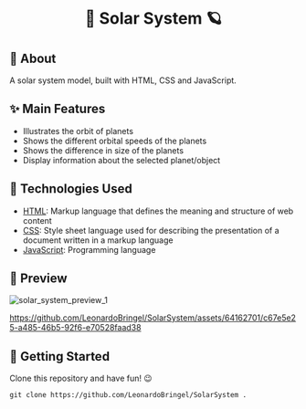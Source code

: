 <h1 align="center">
  🚀 Solar System 🪐
</h1>


<p align="center">
</p>


## 📌 About

A solar system model, built with HTML, CSS and JavaScript.


## ✨ Main Features

* Illustrates the orbit of planets
* Shows the different orbital speeds of the planets
* Shows the difference in size of the planets
* Display information about the selected planet/object


## 🚀 Technologies Used

* [HTML](https://en.wikipedia.org/wiki/HTML): Markup language that defines the meaning and structure of web content
* [CSS](https://en.wikipedia.org/wiki/CSS): Style sheet language used for describing the presentation of a document written in a markup language
* [JavaScript](https://en.wikipedia.org/wiki/JavaScript): Programming language


## 🎨 Preview

![solar_system_preview_1](https://github.com/LeonardoBringel/SolarSystem/assets/64162701/a5ded5f7-ea6f-4fb9-8ec4-4232ee7d726f)

https://github.com/LeonardoBringel/SolarSystem/assets/64162701/c67e5e25-a485-46b5-92f6-e70528faad38


## 🚚 Getting Started

Clone this repository and have fun! 😉
```
git clone https://github.com/LeonardoBringel/SolarSystem .
```
